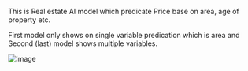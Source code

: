 This is Real estate AI model which predicate Price base on area, age of property etc.

First model only shows on single variable predication which is area and Second (last) model shows multiple variables.


![image](https://github.com/user-attachments/assets/95fe7807-b290-4a1a-8c19-c7f0631485db)
